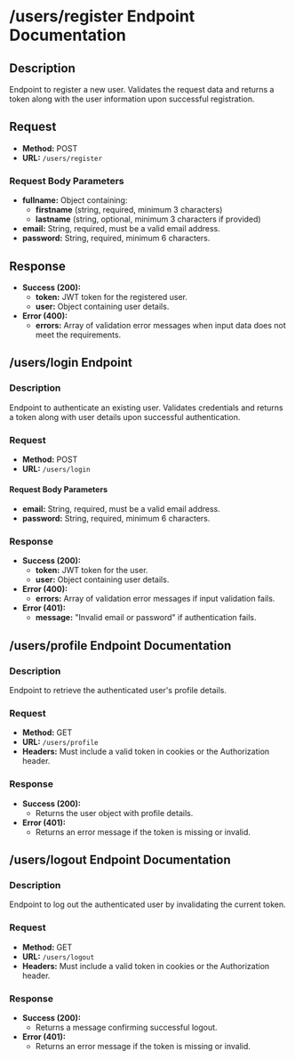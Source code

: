 # /users/register Endpoint Documentation

## Description

Endpoint to register a new user. Validates the request data and returns a token along with the user information upon successful registration.

## Request

- **Method:** POST
- **URL:** `/users/register`

### Request Body Parameters

- **fullname:** Object containing:
  - **firstname** (string, required, minimum 3 characters)
  - **lastname** (string, optional, minimum 3 characters if provided)
- **email:** String, required, must be a valid email address.
- **password:** String, required, minimum 6 characters.

## Response

- **Success (200):**
  - **token:** JWT token for the registered user.
  - **user:** Object containing user details.
- **Error (400):**
  - **errors:** Array of validation error messages when input data does not meet the requirements.

## /users/login Endpoint

### Description

Endpoint to authenticate an existing user. Validates credentials and returns a token along with user details upon successful authentication.

### Request

- **Method:** POST
- **URL:** `/users/login`

#### Request Body Parameters

- **email:** String, required, must be a valid email address.
- **password:** String, required, minimum 6 characters.

### Response

- **Success (200):**
  - **token:** JWT token for the user.
  - **user:** Object containing user details.
- **Error (400):**
  - **errors:** Array of validation error messages if input validation fails.
- **Error (401):**
  - **message:** "Invalid email or password" if authentication fails.

## /users/profile Endpoint Documentation

### Description

Endpoint to retrieve the authenticated user's profile details.

### Request

- **Method:** GET
- **URL:** `/users/profile`
- **Headers:** Must include a valid token in cookies or the Authorization header.

### Response

- **Success (200):**
  - Returns the user object with profile details.
- **Error (401):**
  - Returns an error message if the token is missing or invalid.

## /users/logout Endpoint Documentation

### Description

Endpoint to log out the authenticated user by invalidating the current token.

### Request

- **Method:** GET
- **URL:** `/users/logout`
- **Headers:** Must include a valid token in cookies or the Authorization header.

### Response

- **Success (200):**
  - Returns a message confirming successful logout.
- **Error (401):**
  - Returns an error message if the token is missing or invalid.
